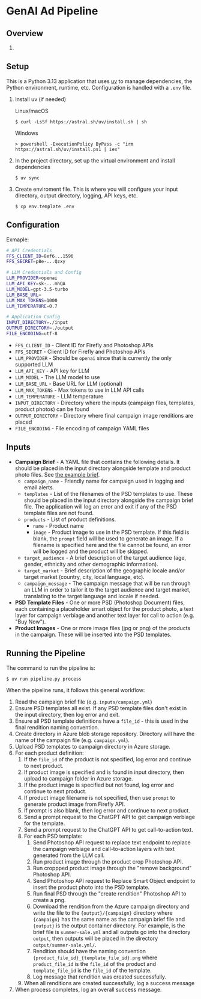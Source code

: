 # GenAI Ad Pipeline

## Overview

1. 

## Setup

This is a Python 3.13 application that uses [uv](https://docs.astral.sh/uv/) to
manage dependencies, the Python environment, runtime, etc. Configuration is
handled with a `.env` file.

1. Install uv (if needed)
   
   Linux/macOS
   
   ```
   $ curl -LsSf https://astral.sh/uv/install.sh | sh
   ```
   
   Windows
   
   ```
   > powershell -ExecutionPolicy ByPass -c "irm https://astral.sh/uv/install.ps1 | iex"
   ```

2. In the project directory, set up the virtual environment and install
   dependencies

   ```
   $ uv sync
   ```
   
3. Create enviroment file. This is where you will configure your input
   directory, output directory, logging, API keys, etc.

   ```
   $ cp env.template .env
   ```

## Configuration

Exmaple:

``` sh
# API Credentials
FFS_CLIENT_ID=8ef6...1596
FFS_SECRET=p8e-...Qzxy

# LLM Credentials and Config
LLM_PROVIDER=openai
LLM_API_KEY=sk-...mhQA
LLM_MODEL=gpt-3.5-turbo
LLM_BASE_URL=
LLM_MAX_TOKENS=1000
LLM_TEMPERATURE=0.7

# Application Config
INPUT_DIRECTORY=./input
OUTPUT_DIRECTORY=./output
FILE_ENCODING=utf-8
```

* `FFS_CLIENT_ID` - Client ID for Firefly and Photoshop APIs
* `FFS_SECRET` - Client ID for Firefly and Photoshop APIs
* `LLM_PROVIDER` - Should be `openai` since that is currently the only supported
  LLM
* `LLM_API_KEY` - API key for LLM
* `LLM_MODEL` - The LLM model to use
* `LLM_BASE_URL` - Base URL for LLM (optional)
* `LLM_MAX_TOKENS` - Max tokens to use in LLM API calls
* `LLM_TEMPERATURE` - LLM temperature
* `INPUT_DIRECTORY` - Directory where the inputs (campaign files, templates,
  product photos) can be found
* `OUTPUT_DIRECTORY` - Directory where final campaign image renditions are
  placed
* `FILE_ENCODING` - File encoding of campaign YAML files

## Inputs

* **Campaign Brief** - A YAML file that contains the following details. It
  should be placed in the input directory alongside template and product photo
  files. See [the example brief](example-inputs/example-brief.yml).
  * `campaign_name` - Friendly name for campaign used in logging and email
    alerts.
  * `templates` - List of the filenames of the PSD templates to use. These
    should be placed in the input directory alongside the campaign brief file.
    The application will log an error and exit if any of the PSD template files
    are not found.
  * `products` - List of product definitions.
    * `name` - Product name
    * `image` - Product image to use in the PSD template. If this field is
      blank, the `prompt` field will be used to generate an image. If a filename
      is specified here and the file cannot be found, an error will be logged
      and the product will be skipped.
  * `target_audience` - A brief description of the target audience (age, gender,
    ethnicity and other demographic information).
  * `target_market` - Brief description of the geographic locale and/or target
    market (country, city, local language, etc).
  * `campaign_message` - The campaign message that will be run through an LLM in
    order to tailor it to the target audience and target market, translating to
    the target language and locale if needed.
* **PSD Template Files** - One or more PSD (Photoshop Document) files, each
  containing a placeholder smart object for the product photo, a text layer for
  campaign verbiage and another text layer for call to action (e.g. "Buy Now").
* **Product Images** - One or more image files (jpg or png) of the products in
  the campaign. These will be inserted into the PSD templates.

## Running the Pipeline

The command to run the pipeline is:

``` sh
$ uv run pipeline.py process
```

When the pipeline runs, it follows this general workflow:

1. Read the campaign brief file (e.g. `inputs/campaign.yml`)
2. Ensure PSD templates all exist. If any PSD template files don't exist in the
   input directory, then log error and exit.
3. Ensure all PSD template definitions have a `file_id` - this is used in the
   final rendition naming convention.
4. Create directory in Azure blob storage repository. Directory will have the
   name of the campaign file (e.g. `campaign.yml`).
5. Upload PSD templates to campaign directory in Azure storage.
6. For each product definition:
   1. If the `file_id` of the product is not specified, log error and continue
      to next product.
   2. If product image is specified and is found in input directory, then upload
      to campaign folder in Azure storage.
   3. If the product image is specified but not found, log error and continue to
      next product.
   4. If product image filename is not specified, then use `prompt` to generate
      product image from Firefly API.
   5. If prompt is also blank, then log error and continue to next product.
   6. Send a prompt request to the ChatGPT API to get campaign verbiage for the
      template.
   7. Send a prompt request to the ChatGPT API to get call-to-action text.
   8. For each PSD template:
      1. Send Photoshop API request to replace text endpoint to replace the
         campaign verbiage and call-to-action layers with text generated from
         the LLM call.
      2. Run product image through the product crop Photoshop API.
      3. Run croppped product image through the "remove background" Photoshop API.
      4. Send Photoshop API request to Replace Smart Object endpoint to insert
         the product photo into the PSD template.
      5. Run final PSD through the "create rendition" Photoshop API to create a
         png.
      6. Download the rendition from the Azure campaign directory and write the
         file to the `{output}/{campaign}` directory where `{campaign}` has the
         same name as the campaign brief file and `{output}` is the output
         container directory. For example, is the brief file is
         `summer-sale.yml` and all outputs go into the directory `output`, then
         outputs will be placed in the directory `output/summer-sale.yml/`.
      7. Rendition should have the naming convention
         `{product_file_id}_{template_file_id}.png` where `product_file_id` is
         the `file_id` of the product and `template_file_id` is the `file_id` of
         the template.
      8. Log message that rendition was created successfully.
   9. When all renditions are created successfully, log a success message
7. When process completes, log an overall success message.
